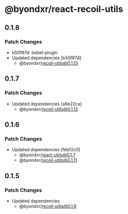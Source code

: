 # @byondxr/react-recoil-utils

## 0.1.8

### Patch Changes

- b50f87d: babel-plugin
- Updated dependencies [b50f87d]
  - @byondxr/recoil-utils@0.1.13

## 0.1.7

### Patch Changes

- Updated dependencies [a6e22ca]
  - @byondxr/recoil-utils@0.1.12

## 0.1.6

### Patch Changes

- Updated dependencies [febf2c0]
  - @byondxr/react-utils@0.1.7
  - @byondxr/recoil-utils@0.1.11

## 0.1.5

### Patch Changes

- Updated dependencies
  - @byondxr/recoil-utils@0.1.6
